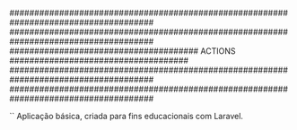 #####################################################################################
#####################################################################################
######################################  ACTIONS  ####################################
#####################################################################################
#####################################################################################

`` Aplicação básica, criada para fins educacionais com Laravel.